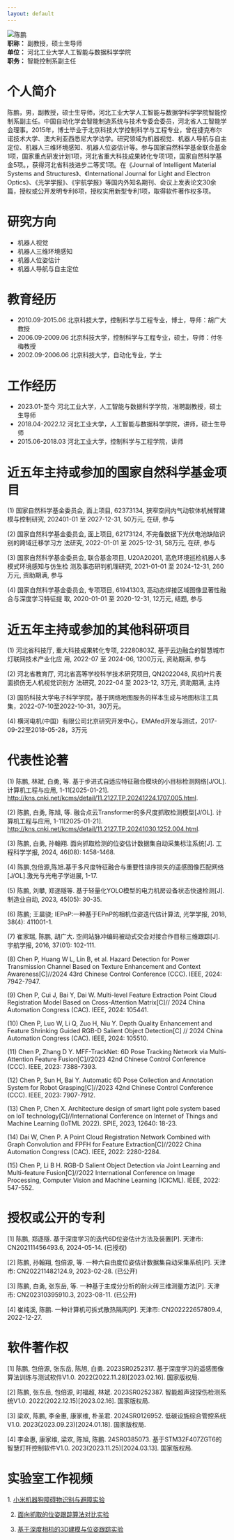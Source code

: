 ```yaml
---
layout: default
---
```


<img src="/assets/img/陈鹏职业照.png" alt="陈鹏" class="profile-image">

<div class="contact-info">
  <strong>职称：</strong> 副教授，硕士生导师<br>
  <strong>单位：</strong> 河北工业大学人工智能与数据科学学院<br>
  <strong>职务：</strong> 智能控制系副主任
</div>

# 个人简介

  陈鹏，男，副教授，硕士生导师，河北工业大学人工智能与数据学科学学院智能控制系副主任。中国自动化学会智能制造系统与技术专委会委员，河北省人工智能学会理事。2015年，博士毕业于北京科技大学控制科学与工程专业，曾在捷克布尔诺技术大学、澳大利亚西悉尼大学访学。研究领域为机器视觉、机器人导航与自主定位、机器人三维环境感知、机器人位姿估计等。参与国家自然科学基金联合基金1项，国家重点研发计划1项，河北省重大科技成果转化专项1项，国家自然科学基金5项。，获得河北省科技进步二等奖1项。在《Journal of Intelligent Material Systems and Structures》、《International Journal for Light and Electron Optics》、《光学学报》、《宇航学报》等国内外知名期刊、会议上发表论文30余篇，授权或公开发明专利6项，授权实用新型专利1项，取得软件著作权多项。

# 研究方向

- 机器人视觉
- 机器人三维环境感知
- 机器人位姿估计
- 机器人导航与自主定位

# 教育经历

- 2010.09-2015.06 北京科技大学，控制科学与工程专业，博士，导师：胡广大教授
- 2006.09-2009.06 北京科技大学，控制科学与工程专业，硕士，导师：付冬梅教授
- 2002.09-2006.06 北京科技大学，自动化专业，学士

# 工作经历

- 2023.01-至今 河北工业大学，人工智能与数据科学学院，准聘副教授，硕士生导师
- 2018.04-2022.12  河北工业大学，人工智能与数据科学学院，讲师，硕士生导师
- 2015.06-2018.03 河北工业大学，控制科学与工程学院，讲师

# 近五年主持或参加的国家自然科学基金项目

(1) 国家自然科学基金委员会, 面上项目, 62373134, 狭窄空间内气动软体机械臂建模与控制研究, 202401-01 至 2027-12-31, 50万元, 在研, 参与

(2) 国家自然科学基金委员会, 面上项目, 62173124, 不完备数据下光伏电池缺陷识别的跨域迁移学习方
法研究, 2022-01-01 至 2025-12-31, 58万元, 在研, 参与

(3) 国家自然科学基金委员会, 联合基金项目, U20A20201, 高危环境巡检机器人多模式环境感知与仿生检
测及事态研判机理研究, 2021-01-01 至 2024-12-31, 260万元, 资助期满, 参与

(4) 国家自然科学基金委员会, 专项项目, 61941303, 高动态焊接区域图像显著性融合与深度学习特征提
取, 2020-01-01 至 2020-12-31, 12万元, 结题, 参与

# 近五年主持或参加的其他科研项目

(1) 河北省科技厅, 重大科技成果转化专项, 22280803Z, 基于云边融合的智慧城市灯联网技术产业化应
用, 2022-07 至 2024-06, 1200万元, 资助期满, 参与

(2) 河北省教育厅, 河北省高等学校科学技术研究项目, QN2022048, 风机叶片表面损伤无人机视觉识别方
法研究, 2022-04 至 2023-12, 3万元, 资助期满, 主持

(3) 国防科技大学电子科学学院，基于网络地图服务的样本生成与地图标注工具集，2022-07-10至2022-10-31，30万元。

(4) 横河电机(中国）有限公司北京研究开发中心，EMAfed开发与测试，2017-09-22至2018-05-28，3万元

# 代表性论著

(1) 陈鹏, 林斌, 白勇, 等. 基于步进式自适应特征融合模块的小目标检测网络[J/OL]. 计算机工程与应用, 1-11[2025-01-21]. http://kns.cnki.net/kcms/detail/11.2127.TP.20241224.1707.005.html.

(2) 陈鹏, 白勇, 陈旭, 等. 融合点云Transformer的多尺度抓取检测模型[J/OL]. 计算机工程与应用, 1-11[2025-01-21]. http://kns.cnki.net/kcms/detail/11.2127.TP.20241030.1252.004.html. 

(3) 陈鹏, 白勇, 孙翰翔. 面向抓取检测的位姿估计数据集自动采集标注系统[J]. 工程科学学报, 2024, 46(08): 1458-1468.

(4) 陈鹏,包倍源,陈旭.基于多尺度特征融合与重要性排序损失的遥感图像匹配网络[J/OL].激光与光电子学进展, 1-17. 

(5) 陈鹏, 刘攀, 郑逐隧等. 基于轻量化YOLO模型的电力机房设备状态快速检测[J]. 制造业自动, 2023, 45(05): 30-35. 

(6) 陈鹏; 王晨骁; IEPnP:一种基于EPnP的相机位姿迭代估计算法, 光学学报, 2018, 38(4): 411001-1. 

(7) 崔家瑞, 陈鹏, 胡广大. 空间站脉冲编码被动式交会对接合作目标三维跟踪[J]. 宇航学报, 2016, 37(01): 102-111. 

(8) Chen P, Huang W L, Lin B, et al. Hazard Detection for Power Transmission Channel Based on Texture Enhancement and Context Awareness[C]//2024 43rd Chinese Control Conference (CCC). IEEE, 2024: 7942-7947.

(9) Chen P, Cui J, Bai Y, Dai W. Multi-level Feature Extraction Point Cloud Registration Model Based on Cross-Attention Matrix[C]// 2024 China Automation Congress (CAC). IEEE, 2024: 105441.

(10) Chen P, Luo W, Li Q, Zuo H, Niu Y. Depth Quality Enhancement and Feature Shrinking Guided RGB-D Salient Object Detection[C] // 2024 China Automation Congress (CAC). IEEE, 2024: 105510.

(11) Chen P, Zhang D Y. MFF-TrackNet: 6D Pose Tracking Network via Multi-Attention Feature Fusion[C]//2023 42nd Chinese Control Conference (CCC). IEEE, 2023: 7388-7393.

(12) Chen P, Sun H, Bai Y. Automatic 6D Pose Collection and Annotation System for Robot Grasping[C]//2023 42nd Chinese Control Conference (CCC). IEEE, 2023: 7907-7912. 

(13) Chen P, Chen X. Architecture design of smart light pole system based on IoT technology[C]//International Conference on Internet of Things and Machine Learning (IoTML 2022). SPIE, 2023, 12640: 18-23. 

(14) Dai W, Chen P. A Point Cloud Registration Network Combined with Graph Convolution and FPFH for Feature Extraction[C]//2022 China Automation Congress (CAC). IEEE, 2022: 2280-2284.

(15) Chen P, Li B H. RGB-D Salient Object Detection via Joint Learning and Multi-feature Fusion[C]//2022 International Conference on Image Processing, Computer Vision and Machine Learning (ICICML). IEEE, 2022: 547-552. 

# 授权或公开的专利

[1] 陈鹏, 郑逐隧. 基于深度学习的迭代6D位姿估计方法及装置[P]. 天津市: CN202111456493.6, 2024-05-14. (已授权)

[2] 陈鹏, 孙翰翔, 包倍源, 等. 一种六自由度位姿估计数据集自动采集系统[P]. 天津市: CN202211482124.9, 2023-02-28. (已公开)

[3] 陈鹏, 白勇, 张东岳, 等. 一种基于主成分分析的耐火砖三维测量方法[P]. 天津市: CN202310395910.3, 2023-08-11. (已公开)

[4] 崔纯溪, 陈鹏. 一种计算机可拆式散热隔网[P]. 天津市: CN202222657809.4, 2022-12-27.

# 软件著作权
[1] 陈鹏, 包倍源, 张东岳, 陈旭, 白勇. 2023SR0252317. 基于深度学习的遥感图像算法训练与测试软件V1.0. 2022(2022.11.28)[2023.02.16]. 国家版权局.

[2] 陈鹏, 张东岳, 包倍源, 时福超, 林斌. 2023SR0252387. 智能超声波探伤检测系统V1.0. 2022(2022.12.15)[2023.02.16]. 国家版权局.

[3] 梁欢, 陈鹏, 李金惠, 康家维, 朴圣君. 2024SR0126952. 低碳设施综合管控系统V1.0. 2023(2023.09.23)[2024.01.18]. 国家版权局.

[4] 李金惠, 康家维, 梁欢, 陈旭, 陈鹏. 24SR0385073. 基于STM32F407ZGT6的智慧灯杆控制软件V1.0. 2023(2023.11.25)[2024.03.13]. 国家版权局.

# 实验室工作视频

<div class="video-container">
1. <a href="https://www.bilibili.com/video/BV1Q8B2YpEbV?vd_source=26fd4b693b6de6f59d1a993e7865c59c" target="_blank">小米机器狗障碍物识别与避障实验</a>

2. <a href="https://www.bilibili.com/video/BV1DhB2YQE7R?vd_source=26fd4b693b6de6f59d1a993e7865c59c" target="_blank">面向抓取的位姿跟踪算法对比实验</a>

3. <a href="https://www.bilibili.com/video/BV1QhB2YXEJW?vd_source=26fd4b693b6de6f59d1a993e7865c59c" target="_blank">基于深度相机的3D建模与位姿跟踪实验</a>
</div>